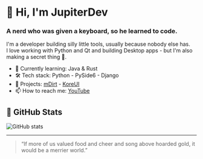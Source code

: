 # 👋 Hi, I'm JupiterDev
### A nerd who was given a keyboard, so he learned to code.

I'm a developer building silly little tools, usually because nobody else has.  
I love working with Python and Qt and building Desktop apps - but I'm also making a secret thing 👀.

- 🌱 Currently learning: Java & Rust
- 🛠️ Tech stack: Python - PySide6 - Django
- 🔭 Projects: [mDirt](https://github.com/Faith-and-Code-Technologies/mDirt) - [KoreUI](https://github.com/TheJupiterDev/KoreUI)
- 📫 How to reach me: [YouTube](https://www.youtube.com/@TheJupiterDev)

## 💼 GitHub Stats
![GitHub stats](https://github-readme-stats.vercel.app/api?username=YOUR_GITHUB_USERNAME&show_icons=true&theme=default)

---

> “If more of us valued food and cheer and song above hoarded gold, it would be a merrier world.”
